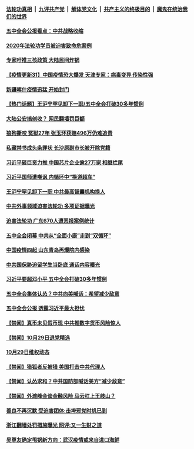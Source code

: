 

####  [法轮功真相](../../../../basic/blob/master/README.md?t=10310031) &nbsp;|&nbsp; [九评共产党](../../../../9ping.md/blob/master/README.md?t=10310031) &nbsp;|&nbsp; [解体党文化](../../../../jtdwh.md/blob/master/README.md?t=10310031)  &nbsp;|&nbsp; [共产主义的终极目的](../../../../gczydzjmd.md/blob/master/README.md?t=10310031) &nbsp;|&nbsp; [魔鬼在统治我们的世界](../../../../mgztzwmdsj.md/blob/master/README.md?t=10310031) 

#### [五中全会公报看点：中共战略收缩](../pages/prog204/a102975467.md?t=10310031) 

#### [2020年法轮功学员被迫害致命危案例](../pages/prog204/a102975445.md?t=10310031) 

#### [专家吁推三孩政策 大陆民间炸锅](../pages/prog204/a102975263.md?t=10310031) 

#### [【疫情更新31】中国疫情恐大爆发 天津专家：病毒变异 传染性强](../pages/prog204/a102966143.md?t=10310031) 

#### [新疆喀什疫情迅猛 开始封门](../pages/prog204/a102975220.md?t=10310031) 

#### [【热门话题】王沪宁罕见卸下一职/五中全会打破30多年惯例](../pages/prog204/a102975182.md?t=10310031) 

#### [大陆公安搞创收？ 网民翻墙罚巨额](../pages/prog204/a102975206.md?t=10310031) 

#### [狼狗撕咬 冤狱27年 张玉环获赔496万仍难追责](../pages/prog204/a102975174.md?t=10310031) 

#### [私藏禁书成头条罪状 长沙原副市长被开除党籍](../pages/prog204/a102975173.md?t=10310031) 

#### [习近平砸巨资力推 中国芯片企业逾27万家 相继烂尾](../pages/prog204/a102975149.md?t=10310031) 

#### [习近平国师遭嘲讽 内循环中“换道超车”](../pages/prog204/a102975108.md?t=10310031) 

#### [王沪宁罕见卸下一职 中共最高智囊机构换人](../pages/prog204/a102975097.md?t=10310031) 

#### [中共外事领域迫害法轮功 多项证据曝光](../pages/prog204/a102975059.md?t=10310031) 

#### [迫害法轮功 广东670人遭恶报案例统计](../pages/prog204/a102975049.md?t=10310031) 

#### [五中全会闭幕 中共从“全面小康”走到“双循环”](../pages/prog204/a102975013.md?t=10310031) 

#### [中国疫情四起 山东青岛再爆院内感染](../pages/prog204/a102975044.md?t=10310031) 

#### [中共国保胁迫留学生当卧底 通话内容曝光](../pages/prog204/a102975022.md?t=10310031) 

#### [习近平要超邓小平 五中全会打破30多年惯例](../pages/prog204/a102975016.md?t=10310031) 

#### [五中全会集体认怂？中共向美喊话：希望减少敌意](../pages/prog204/a102974996.md?t=10310031) 

#### [五中全会公报 透露习近平最大担忧](../pages/prog204/a102974979.md?t=10310031) 

#### [【禁闻】真币未见假币现 中共推数字货币风险惊人](../pages/prog204/a102974815.md?t=10310031) 


#### [【禁闻】10月29日退党精选](../pages/prog204/a102974895.md?t=10310031) 

#### [10月29日维权动态](../pages/prog204/a102974884.md?t=10310031) 

#### [【禁闻】猎狐者反被猎 美国打击中共代理人](../pages/prog204/a102974866.md?t=10310031) 

#### [【禁闻】认怂求和？中共国防部喊话美方“减少敌意”](../pages/prog204/a102974859.md?t=10310031) 

#### [【禁闻】外滩峰会谈金融风险 马云杠上王岐山？](../pages/prog204/a102974861.md?t=10310031) 

#### [善良不再沉默 受迫害团体:击垮邪党时机已到](../pages/prog204/a102974784.md?t=10310031) 

#### [浙江翻墙处罚措施曝光 网评:又一生财之道](../pages/prog204/a102974807.md?t=10310031) 

#### [吴尊友确定甩锅新方向：武汉疫情或来自进口海鲜](../pages/prog204/a102974790.md?t=10310031) 

